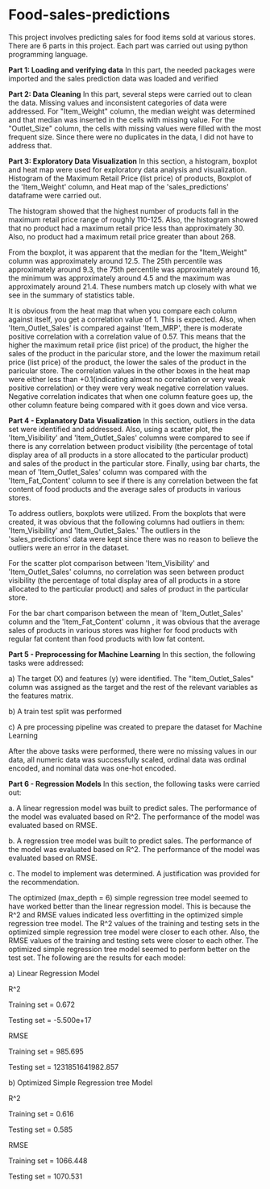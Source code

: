 # Food-sales-predictions
This project involves predicting sales for food items sold at various stores. There are 6 parts in this project. Each part was carried out using python programming language.

**Part 1:  Loading and verifying data**
In this part, the needed packages were imported and the sales prediction data was loaded and verified

**Part 2: Data Cleaning**
In this part, several steps were carried out to clean the data. Missing values and inconsistent categories of data were addressed. For "Item_Weight" column, the median weight was determined and that median was inserted in the cells with missing value. For the "Outlet_Size" column, the cells with missing values were filled with the most frequent size. Since there were no duplicates in the data, I did not have to address that.
 
**Part 3: Exploratory Data Visualization**
In this section, a histogram, boxplot and heat map were used for exploratory data analysis and visualization. Histogram of the Maximum Retail Price (list price) of products, Boxplot of the 'Item_Weight' column, and Heat map of the 'sales_predictions' dataframe were carried out. 

The histogram showed that the highest number of products fall in the maximum retail price range of roughly 110-125. Also, the histogram showed that no product had a maximum retail price less than approximately 30. Also, no product had a maximum retail price greater than about 268.

From the boxplot, it was apparent that the median for the "Item_Weight" column was approximately around 12.5. The 25th percentile was approximately around 9.3, the 75th percentile was approximately around 16, the minimum was approximately around 4.5 and the maximum was approximately around 21.4. These numbers match up closely with what we see in the summary of statistics table.

It is obvious from the heat map that when you compare each column against itself, you get a correlation value of 1. This is expected. Also, when 'Item_Outlet_Sales' is compared against 'Item_MRP', there is moderate positive correlation with a correlation value of 0.57. This means that the higher the maximum retail price (list price) of the product, the higher the sales of the product in the paricular store, and the lower the maximum retail price (list price) of the product, the lower the sales of the product in the paricular store. The correlation values in the other boxes in the heat map were either less than +0.1(indicating almost no correlation or very weak positive correlation) or they were very weak negative correlation values. Negative correlation indicates that when one column feature goes up, the other column feature being compared with it goes down and vice versa.

**Part 4 - Explanatory Data Visualization**
In this section, outliers in the data set were identified and addressed. Also, using a scatter plot, the 'Item_Visibility' and 'Item_Outlet_Sales' columns were compared to see if there is any correlation between product visibility (the percentage of total display area of all products in a store allocated to the particular product) and sales of the product in the particular store. Finally, using bar charts, the mean of 'Item_Outlet_Sales' column was compared with the 'Item_Fat_Content' column to see if there is any correlation between the fat content of food products and the average sales of products in various stores.

To address outliers, boxplots were utilized. From the boxplots that were created, it was obvious that the following columns had outliers in them: 'Item_Visibility' and 'Item_Outlet_Sales.' The outliers in the 'sales_predictions' data were kept since there was no reason to believe the outliers were an error in the dataset.

For the scatter plot comparison between 'Item_Visibility' and 'Item_Outlet_Sales' columns, no correlation was seen between product visibility (the percentage of total display area of all products in a store allocated to the particular product) and sales of product in the particular store.

For the bar chart comparison between the mean of 'Item_Outlet_Sales' column and the 'Item_Fat_Content' column , it was obvious that the average sales of products in various stores was higher for food products with regular fat content than food products with low fat content.

**Part 5 - Preprocessing for Machine Learning**
In this section, the following tasks were addressed:

a) The target (X) and features (y) were identified. The "Item_Outlet_Sales" column was assigned as the target and the rest of the relevant variables as the features matrix.

b) A train test split was performed

c) A pre processing pipeline was created to prepare the dataset for Machine Learning

After the above tasks were performed, there were no missing values in our data, all numeric data was successfully scaled, ordinal data was ordinal encoded, and nominal data was one-hot encoded.

**Part 6 - Regression Models**
In this section, the following tasks were carried out:

a. A linear regression model was built to predict sales. The performance of the model was evaluated based on R^2. The performance of the model was evaluated based on RMSE.

b. A regression tree model was built to predict sales. The performance of the model was evaluated based on R^2. The performance of the model was evaluated based on RMSE.

c. The model to implement was determined. A justification was provided for the recommendation.

The optimized (max_depth = 6) simple regression tree model seemed to have worked better than the linear regression model. This is because the R^2 and RMSE values indicated less overfitting in the optimized simple regression tree model. The R^2 values of the training and testing sets in the optimized simple regression tree model were closer to each other. Also, the RMSE values of the training and testing sets were closer to each other. The optimized simple regression tree model seemed to perform better on the test set. The following are the results for each model:

a) Linear Regression Model

R^2

Training set = 0.672

Testing set = -5.500e+17

RMSE

Training set = 985.695

Testing set = 1231851641982.857

b) Optimized Simple Regression tree Model

R^2

Training set = 0.616

Testing set = 0.585

RMSE

Training set = 1066.448

Testing set = 1070.531

